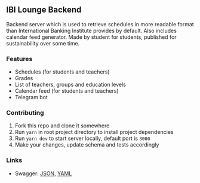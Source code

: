 ## IBI Lounge Backend

Backend server which is used to retrieve schedules in more readable format than International Banking Institute provides by default. Also includes calendar feed generator. Made by student for students, published for sustainability over some time.

### Features

- Schedules (for students and teachers)
- Grades
- List of teachers, groups and education levels
- Calendar feed (for students and teachers)
- Telegram bot

### Contributing

1. Fork this repo and clone it somewhere
2. Run `yarn` in root project directory to install project dependencies
3. Run `yarn dev` to start server locally, default port is `3000`
4. Make your changes, update schema and tests accordingly

### Links

- Swagger: [JSON](https://lounge.utme.space/docs/json), [YAML](https://lounge.utme.space/docs/json)